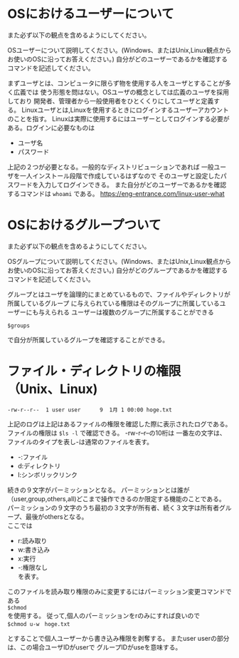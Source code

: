 # OSにおけるユーザーについて
また必ず以下の観点を含めるようにしてください。

OSユーザーについて説明してください。(Windows、またはUnix,Linux観点からお使いのOSに沿ってお答えください。)
自分がどのユーザーであるかを確認するコマンドを記述してください。

まずユーザとは、コンピュータに限らず物を使用する人をユーザとすることが多く広義では
使う形態を問はない。OSユーザの概念としては広義のユーザを採用しており
開発者、管理者から一般使用者をひとくくりにしてユーザと定義する。
Linuxユーザとは,Linuxを使用するときにログインするユーザーアカウントのことを指す。
Linuxは実際に使用するにはユーザーとしてログインする必要がある。ログインに必要なものは
- ユーザ名
- パスワード

上記の２つが必要となる。一般的なディストリビューションであれば
一般ユーザを一人インストール段階で作成しているはずなので
そのユーザと設定したパスワードを入力してログインできる。
また自分がどのユーザーであるかを確認するコマンドは
```whoami```
である。
https://eng-entrance.com/linux-user-what

# OSにおけるグループついて
また必ず以下の観点を含めるようにしてください。

OSグループについて説明してください。(Windows、またはUnix,Linux観点からお使いのOSに沿ってお答えください。)
自分がどのグループであるかを確認するコマンドを記述してください。

グループとはユーザを論理的にまとめているもので、ファイルやディレクトリが所属しているグループ
に与えられている権限はそのグループに所属しているユーザーにも与えられる
ユーザーは複数のグループに所属することができる
```
$groups
```
で自分が所属しているグループを確認することができる。


# ファイル・ディレクトリの権限（Unix、Linux)  

```
-rw-r--r--  1 user user      9  1月 1 00:00 hoge.txt
```

上記のログは上記はあるファイルの権限を確認した際に表示されたログである。
ファイルの権限は
```$ls -l```
で確認できる。
-rw-r–r–の10桁は
一番左の文字は、ファイルのタイプを表し-は通常のファイルを表す。
- -:ファイル
- d:ディレクトリ
- l:シンボリックリンク  

続きの９文字がパーミッションとなる。
パーミッションとは誰が（user,group,others,all)どこまで操作できるのか限定する機能のことである。
パーミッションの９文字のうち最初の３文字が所有者、続く３文字は所有者グループ、最後がothersとなる。    
ここでは
- r:読み取り
- w:書き込み
- x:実行
- -:権限なし  
を表す。

このファイルを読み取り権限のみに変更するにはパーミッション変更コマンドである  
```$chmod```    
を使用する。
従って,個人のパーミッションをrのみにすれば良いので  
```$chmod u-w　hoge.txt```

とすることで個人ユーザーから書き込み権限を剥奪する。
またuser userの部分は、この場合ユーザIDがuserで グループIDがuseを意味する。
